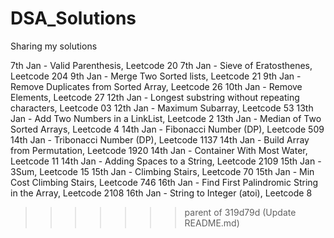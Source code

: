 # DSA_Solutions
Sharing my solutions

7th Jan - Valid Parenthesis, Leetcode 20
7th Jan - Sieve of Eratosthenes, Leetcode 204
9th Jan - Merge Two Sorted lists, Leetcode 21
9th Jan - Remove Duplicates from Sorted Array, Leetcode 26
10th Jan - Remove Elements, Leetcode 27
12th Jan - Longest substring without repeating characters, Leetcode 03
12th Jan - Maximum Subarray, Leetcode 53
13th Jan - Add Two Numbers in a LinkList, Leetcode 2
13th Jan - Median of Two Sorted Arrays, Leetcode 4
14th Jan - Fibonacci Number (DP), Leetcode 509
14th Jan - Tribonacci Number (DP), Leetcode 1137
14th Jan - Build Array from Permutation, Leetcode 1920
14th Jan - Container With Most Water, Leetcode 11
14th Jan - Adding Spaces to a String, Leetcode 2109
15th Jan - 3Sum, Leetcode 15
15th Jan - Climbing Stairs, Leetcode 70
15th Jan - Min Cost Climbing Stairs, Leetcode 746
16th Jan - Find First Palindromic String in the Array, Leetcode 2108
16th Jan - String to Integer (atoi), Leetcode 8
>>>>>>> parent of 319d79d (Update README.md)
